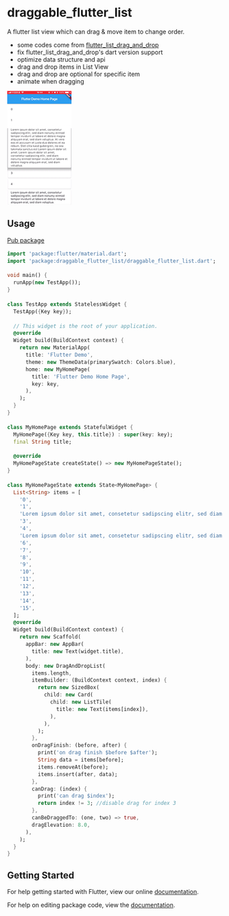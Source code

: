 # draggable_flutter_list

A flutter list view which can drag & move item to change order.

- some codes come from [flutter_list_drag_and_drop](https://github.com/Norbert515/flutter_list_drag_and_drop)
- fix flutter_list_drag_and_drop's dart version support
- optimize data structure and api
- drag and drop items in List View
- drag and drop are optional for specific item
- animate when dragging

![](./demo.gif)

## Usage

[Pub package](https://pub.dartlang.org/packages/draggable_flutter_list)

```dart
import 'package:flutter/material.dart';
import 'package:draggable_flutter_list/draggable_flutter_list.dart';

void main() {
  runApp(new TestApp());
}

class TestApp extends StatelessWidget {
  TestApp({Key key});

  // This widget is the root of your application.
  @override
  Widget build(BuildContext context) {
    return new MaterialApp(
      title: 'Flutter Demo',
      theme: new ThemeData(primarySwatch: Colors.blue),
      home: new MyHomePage(
        title: 'Flutter Demo Home Page',
        key: key,
      ),
    );
  }
}

class MyHomePage extends StatefulWidget {
  MyHomePage({Key key, this.title}) : super(key: key);
  final String title;

  @override
  MyHomePageState createState() => new MyHomePageState();
}

class MyHomePageState extends State<MyHomePage> {
  List<String> items = [
    '0',
    '1',
    'Lorem ipsum dolor sit amet, consetetur sadipscing elitr, sed diam nonumy eirmod tempor invidunt ut labore et dolore magna aliquyam erat, sed diam voluptua. At vero eos et accusam et justo duo dolores et ea rebum. Stet clita kasd gubergren, no sea takimata sanctus est Lorem ipsum dolor sit amet. Lorem ipsum dolor sit amet, consetetur sadipscing elitr, sed diam nonumy eirmod tempor invidunt ut labore et dolore magna aliquyam erat, sed diam voluptua.',
    '3',
    '4',
    'Lorem ipsum dolor sit amet, consetetur sadipscing elitr, sed diam nonumy eirmod tempor invidunt ut labore et dolore magna aliquyam erat, sed diam voluptua.',
    '6',
    '7',
    '8',
    '9',
    '10',
    '11',
    '12',
    '13',
    '14',
    '15',
  ];
  @override
  Widget build(BuildContext context) {
    return new Scaffold(
      appBar: new AppBar(
        title: new Text(widget.title),
      ),
      body: new DragAndDropList(
        items.length,
        itemBuilder: (BuildContext context, index) {
          return new SizedBox(
            child: new Card(
              child: new ListTile(
                title: new Text(items[index]),
              ),
            ),
          );
        },
        onDragFinish: (before, after) {
          print('on drag finish $before $after');
          String data = items[before];
          items.removeAt(before);
          items.insert(after, data);
        },
        canDrag: (index) {
          print('can drag $index');
          return index != 3; //disable drag for index 3
        },
        canBeDraggedTo: (one, two) => true,
        dragElevation: 8.0,
      ),
    );
  }
}

```

## Getting Started

For help getting started with Flutter, view our online [documentation](https://flutter.io/).

For help on editing package code, view the [documentation](https://flutter.io/developing-packages/).
